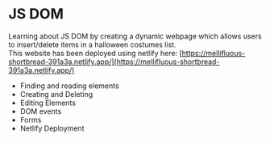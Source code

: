 # JS DOM

Learning about JS DOM by creating a dynamic webpage which allows users to insert/delete items in a halloween costumes list.  
This website has been deployed using netlify here: [https://mellifluous-shortbread-391a3a.netlify.app/](https://mellifluous-shortbread-391a3a.netlify.app/)

- Finding and reading elements
- Creating and Deleting
- Editing Elements
- DOM events
- Forms
- Netlify Deployment
